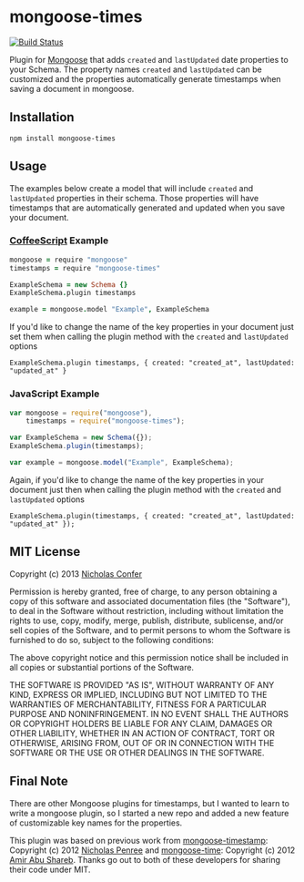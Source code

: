 mongoose-times
==============

[![Build Status](https://secure.travis-ci.org/nicholasconfer/mongoose-times.png?branch=master)](https://travis-ci.org/nicholasconfer/mongoose-times)

Plugin for [Mongoose](https://github.com/LearnBoost/mongoose) that adds `created` and `lastUpdated` date properties to your Schema.  The property names `created` and `lastUpdated` can be customized and the properties automatically generate timestamps when saving a document in mongoose.

## Installation

```
npm install mongoose-times
```

## Usage

The examples below create a model that will include `created` and `lastUpdated` properties in their schema.  Those properties will have timestamps that are automatically generated and updated when you save your document.

### [CoffeeScript](https://github.com/jashkenas/coffee-script) Example
```CoffeeScript
mongoose = require "mongoose"
timestamps = require "mongoose-times"

ExampleSchema = new Schema {}
ExampleSchema.plugin timestamps

example = mongoose.model "Example", ExampleSchema
```
If you'd like to change the name of the key properties in your document just set them when calling the plugin method with the `created` and `lastUpdated` options
```
ExampleSchema.plugin timestamps, { created: "created_at", lastUpdated: "updated_at" }
```

### JavaScript Example
```JavaScript
var mongoose = require("mongoose"),
    timestamps = require("mongoose-times");

var ExampleSchema = new Schema({});
ExampleSchema.plugin(timestamps);

var example = mongoose.model("Example", ExampleSchema);
```

Again, if you'd like to change the name of the key properties in your document just then when calling the plugin method with the `created` and `lastUpdated` options
```
ExampleSchema.plugin(timestamps, { created: "created_at", lastUpdated: "updated_at" });
```

## MIT License

Copyright (c) 2013 [Nicholas Confer](https://github.com/nicholasconfer)

Permission is hereby granted, free of charge, to any person obtaining a copy of this software and associated documentation files (the "Software"), to deal in the Software without restriction, including without limitation the rights to use, copy, modify, merge, publish, distribute, sublicense, and/or sell copies of the Software, and to permit persons to whom the Software is furnished to do so, subject to the following conditions:

The above copyright notice and this permission notice shall be included in all copies or substantial portions of the Software.

THE SOFTWARE IS PROVIDED "AS IS", WITHOUT WARRANTY OF ANY KIND, EXPRESS OR IMPLIED, INCLUDING BUT NOT LIMITED TO THE WARRANTIES OF MERCHANTABILITY, FITNESS FOR A PARTICULAR PURPOSE AND NONINFRINGEMENT. IN NO EVENT SHALL THE AUTHORS OR COPYRIGHT HOLDERS BE LIABLE FOR ANY CLAIM, DAMAGES OR OTHER LIABILITY, WHETHER IN AN ACTION OF CONTRACT, TORT OR OTHERWISE, ARISING FROM, OUT OF OR IN CONNECTION WITH THE SOFTWARE OR THE USE OR OTHER DEALINGS IN THE SOFTWARE.

## Final Note

There are other Mongoose plugins for timestamps, but I wanted to learn to write a mongoose plugin, so I started a new repo and added a new feature of customizable key names for the properties.

This plugin was based on previous work from [mongoose-timestamp](https://github.com/drudge/mongoose-timestamp): Copyright (c) 2012 [Nicholas Penree](https://github.com/drudge) and [mongoose-time](https://github.com/yields/mongoose-time): Copyright (c) 2012 [Amir Abu Shareb](https://github.com/yields).  Thanks go out to both of these developers for sharing their code under MIT.
